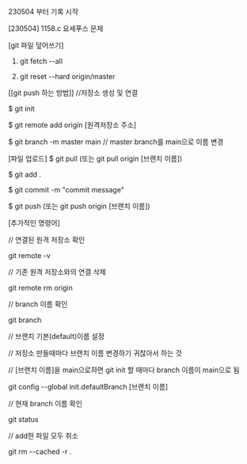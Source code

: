 230504 부터 기록 시작

[230504]
1158.c 요세푸스 문제



[git 파일 덮어쓰기]
1. git fetch --all

2. git reset --hard origin/master


[[git push 하는 방법]]
//저장소 생성 및 연결

$ git init

$ git remote add origin [원격저장소 주소]

$ git branch -m master main // master branch를 main으로 이름 변경


[파일 업로드]
$ git pull (또는 git pull origin [브랜치 이름])

$ git add .

$ git commit -m "commit message"

$ git push (또는 git push origin [브랜치 이름])

[추가적인 명령어]

// 연결된 원격 저장소 확인

git remote -v

// 기존 원격 저장소와의 연결 삭제

git remote rm origin

// branch 이름 확인

git branch

// 브랜치 기본(default)이름 설정

// 저장소 만들때마다 브랜치 이름 변경하기 귀찮아서 하는 것

// [브랜치 이름]을 main으로하면 git init 할 때마다 branch 이름이 main으로 됨

git config --global init.defaultBranch [브랜치 이름]

// 현재 branch 이름 확인

git status

// add한 파일 모두 취소

git rm --cached -r .


